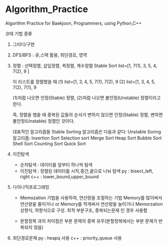 # Algorithm_Practice
Algorithm Practice for Baekjoon, Programmers, using Python,C++

코테 기법 종류

1. 그리디/구현

2. DFS/BFS : 큐,스택 활용, 최단경로, 영역

3. 정렬 : 선택정렬, 삽입정렬, 퀵정렬, 계수정렬
    Stable Sort
    list=[1, 7(1), 3, 5, 4, 7(2), 9 ]

    이 리스트를 정렬했을 때
    (1) list=[1, 3, 4, 5, 7(1), 7(2), 9
    (2) list=[1, 3, 4, 5, 7(2), 7(1), 9

    (1)처럼 나오면 안정(Stable) 정렬, (2)처럼 나오면 불안정(Unstable) 정렬이라고 한다.

    즉, 정렬을 했을 때 중복된 값들의 순서가 변하지 않으면 안정(Stable) 정렬, 변하면 불안정(Unstable) 정렬인 것이다.

    대표적인 알고리즘들
    Stable Sorting 알고리즘은 다음과 같다:          Unstable Soring 알고리즘:
    Insertion Sort                                  Selection sort
    Merge Sort                                      Heap Sort
    Bubble Sort                                     Shell Sort
    Counting Sort                                   Quick Sort

4. 이진탐색 
    - 순차탐색 : 데이터를 앞부터 하나씩 탐색
    - 이진탐색 : 정렬된 데이터를 시작,중간,끝으로 나눠 탐색
        py : bisect_left, right
        c++ : lower_bound,upper_bound

5. 다이나믹프로그래밍
    - Memozation 기법을 사용하여, 연산량을 조절하는 기법
    Memory를 많이써서 연산량을 줄이거나 
                    or
    Memory를 적게써서 연산량을 늘이거나
    Memorzation 상향식, 하향식으로 구성.
    최적 부분구조, 중복되는문제 인 경우 사용함

    - 분할정복 과의 차이점은 부분 문제의 중복 유무(분할정복에서는 부분 문제가 반복되지 않음)

6. 최단경로문제
    py : heapq 사용
    c++ : priority_queue 사용